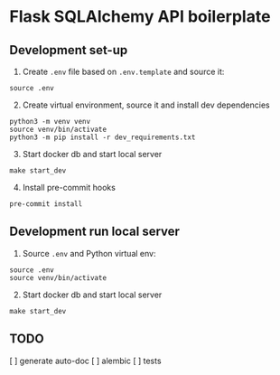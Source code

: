 # Flask SQLAlchemy API boilerplate

## Development set-up

1. Create `.env` file based on `.env.template` and source it:
```
source .env
```

2. Create virtual environment, source it and install dev dependencies
```
python3 -m venv venv
source venv/bin/activate
python3 -m pip install -r dev_requirements.txt
```

3. Start docker db and start local server
```
make start_dev
```

4. Install pre-commit hooks
```
pre-commit install
```

## Development run local server

1. Source `.env` and Python virtual env:
```
source .env
source venv/bin/activate
```

2. Start docker db and start local server
```
make start_dev
```

## TODO

[ ] generate auto-doc
[ ] alembic
[ ] tests
